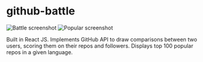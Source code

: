 # github-battle

![Battle screenshot](https://pasteboard.co/I1G44X4.png)
![Popular screenshot](https://pasteboard.co/I1G3tOY.png)

Built in React JS. Implements GitHub API to draw comparisons between two users, scoring them on their repos and followers. Displays top 100 popular repos in a given language.
